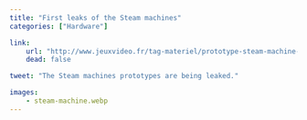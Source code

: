 ```yaml
---
title: "First leaks of the Steam machines"
categories: ["Hardware"]

link:
    url: "http://www.jeuxvideo.fr/tag-materiel/prototype-steam-machine-images-actu-603202.html"
    dead: false

tweet: "The Steam machines prototypes are being leaked."

images:
    - steam-machine.webp
---
```


